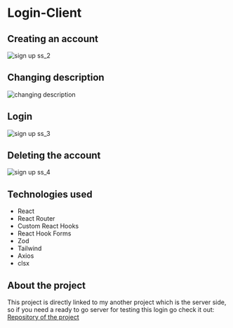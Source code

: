 # Login-Client

## Creating an account
![sign up ss_2](https://user-images.githubusercontent.com/17365161/211686481-5043b36b-a65c-4ae0-90c7-b8d8602eee58.gif)

## Changing description
![changing description](https://user-images.githubusercontent.com/17365161/211684634-7a5e1eda-d705-4a18-b4e9-f6fc403487cc.gif)

## Login
![sign up ss_3](https://user-images.githubusercontent.com/17365161/211871290-b11ada0f-0570-4f0a-a092-4c8427a4a0b0.gif)

## Deleting the account
![sign up ss_4](https://user-images.githubusercontent.com/17365161/211873405-ceb4fc2b-9c30-49a1-9f21-2de52b8a113c.gif)




## Technologies used





- React
- React Router
- Custom React Hooks
- React Hook Forms
- Zod
- Tailwind
- Axios
- clsx

## About the project

This project is directly linked to my another project which is
the server side, so if you need a ready to go server for
testing this login go check it out: [Repository of the project](https://github.com/vitorsaa2k/Login-API)
